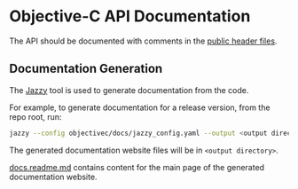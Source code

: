 # Objective-C API Documentation

The API should be documented with comments in the [public header files](../include).

## Documentation Generation

The [Jazzy](https://github.com/realm/jazzy) tool is used to generate documentation from the code.

For example, to generate documentation for a release version, from the repo root, run:

```bash
jazzy --config objectivec/docs/jazzy_config.yaml --output <output directory> --module-version $(cat VERSION_NUMBER)
```

The generated documentation website files will be in `<output directory>`.

[docs.readme.md](./docs.readme.md) contains content for the main page of the generated documentation website.
